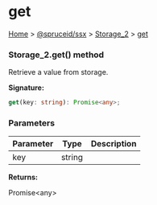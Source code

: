 # get

[Home](https://github.com/spruceid/ssx/blob/main/documentation/reference/ssx-sdk/index.md) > [@spruceid/ssx](../) > [Storage\_2](./) > [get](ssx.storage\_2.get.md)

### Storage\_2.get() method

Retrieve a value from storage.

**Signature:**

```typescript
get(key: string): Promise<any>;
```

### Parameters

| Parameter | Type   | Description |
| --------- | ------ | ----------- |
| key       | string |             |

**Returns:**

Promise\<any>
